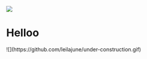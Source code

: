 <picture>
	<source media="prefers-color-scheme: light)" srcset="leilajune/under-construction-iseakaimeta.gif">
</picture>

![](leilajune/under-construction-isekaimeta)

<h1>Helloo</h1>
![](https://github.com/leilajune/under-construction.gif)
